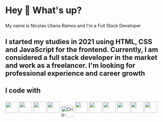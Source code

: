 <h1 align="left">Hey 👋 What's up?</h1>

###

<p align="left">My name is Nicolas Uliana Ramos and I'm a Full Stack Developer</p>

###

<h2 align="left">I started my studies in 2021 using HTML, CSS and JavaScript for the frontend. Currently, I am considered a full stack developer in the market and work as a freelancer. I'm looking for professional experience and career growth</h2>

###

<h2 align="left">I code with</h2>

###

<div align="left">
  <img height="35" width="40" src="https://cdn.jsdelivr.net/gh/devicons/devicon@latest/icons/html5/html5-original.svg" />
  <img height="35" width="40" src="https://cdn.jsdelivr.net/gh/devicons/devicon@latest/icons/css3/css3-original.svg" />
  <img height="35" width="40" src="https://cdn.jsdelivr.net/gh/devicons/devicon@latest/icons/javascript/javascript-original.svg" />
  <img height="35" width="40" src="https://cdn.jsdelivr.net/gh/devicons/devicon@latest/icons/react/react-original.svg" />
  <img align="center" alt="Cris-Csharp" height="35" width="40" src="https://cdn.jsdelivr.net/gh/devicons/devicon@latest/icons/nodejs/nodejs-original-wordmark.svg">
  <img height="35" width="40" src="https://cdn.jsdelivr.net/gh/devicons/devicon@latest/icons/express/express-original.svg" />
  <img height="35" width="40" src="https://cdn.jsdelivr.net/gh/devicons/devicon@latest/icons/mysql/mysql-original.svg" />
  <img height="35" width="40" src="https://cdn.jsdelivr.net/gh/devicons/devicon@latest/icons/mongodb/mongodb-original.svg" />
  <img height="35" width="40" src="https://cdn.jsdelivr.net/gh/devicons/devicon@latest/icons/sequelize/sequelize-original.svg" />
  <img height="35" width="40" src="https://cdn.jsdelivr.net/gh/devicons/devicon@latest/icons/git/git-original.svg" />
  <img height="35" width="40" src="https://cdn.jsdelivr.net/gh/devicons/devicon@latest/icons/java/java-original.svg" />
</div>

###
